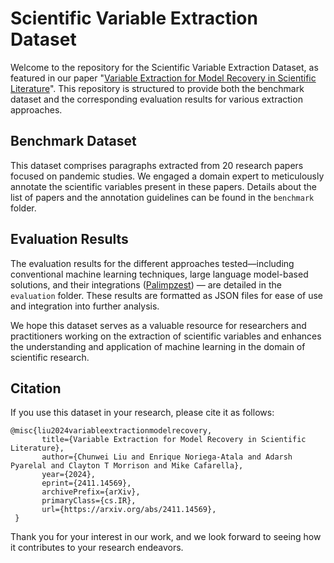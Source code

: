 # Scientific Variable Extraction Dataset

Welcome to the repository for the Scientific Variable Extraction Dataset, as featured in our paper "[Variable Extraction for Model Recovery in Scientific Literature](https://arxiv.org/pdf/2411.14569)". This repository is structured to provide both the benchmark dataset and the corresponding evaluation results for various extraction approaches.

## Benchmark Dataset

This dataset comprises paragraphs extracted from 20 research papers focused on pandemic studies. We engaged a domain expert to meticulously annotate the scientific variables present in these papers. Details about the list of papers and the annotation guidelines can be found in the `benchmark` folder.

## Evaluation Results

The evaluation results for the different approaches tested—including conventional machine learning techniques, large language model-based solutions, and their integrations ([Palimpzest](https://palimpzest.org/research/)) — are detailed in the `evaluation` folder. These results are formatted as JSON files for ease of use and integration into further analysis.

We hope this dataset serves as a valuable resource for researchers and practitioners working on the extraction of scientific variables and enhances the understanding and application of machine learning in the domain of scientific research.

## Citation

If you use this dataset in your research, please cite it as follows:

```
@misc{liu2024variableextractionmodelrecovery,
       title={Variable Extraction for Model Recovery in Scientific Literature}, 
       author={Chunwei Liu and Enrique Noriega-Atala and Adarsh Pyarelal and Clayton T Morrison and Mike Cafarella},
       year={2024},
       eprint={2411.14569},
       archivePrefix={arXiv},
       primaryClass={cs.IR},
       url={https://arxiv.org/abs/2411.14569}, 
 }
```

Thank you for your interest in our work, and we look forward to seeing how it contributes to your research endeavors.
